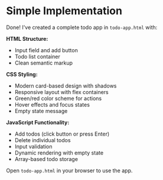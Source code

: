 # Simple Implementation

Done! I've created a complete todo app in `todo-app.html` with:

**HTML Structure:**
- Input field and add button
- Todo list container
- Clean semantic markup

**CSS Styling:**
- Modern card-based design with shadows
- Responsive layout with flex containers
- Green/red color scheme for actions
- Hover effects and focus states
- Empty state message

**JavaScript Functionality:**
- Add todos (click button or press Enter)
- Delete individual todos
- Input validation
- Dynamic rendering with empty state
- Array-based todo storage

Open `todo-app.html` in your browser to use the app.